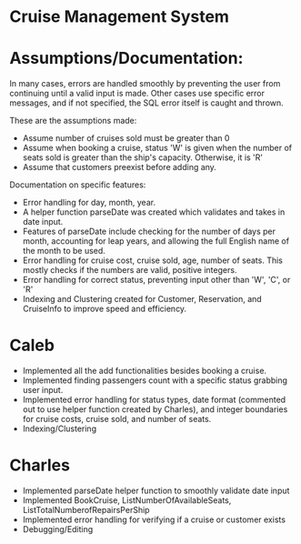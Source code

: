 # Cruise Management System 

# Assumptions/Documentation:
In many cases, errors are handled smoothly by preventing the user from continuing until a valid input is made.
Other cases use specific error messages, and if not specified, the SQL error itself is caught and thrown.

These are the assumptions made:
- Assume number of cruises sold must be greater than 0
- Assume when booking a cruise, status 'W' is given when the number of seats sold is greater than the ship's capacity. Otherwise, it is 'R'
- Assume that customers preexist before adding any.

Documentation on specific features:
- Error handling for day, month, year.
- A helper function parseDate was created which validates and takes in date input.
- Features of parseDate include checking for the number of days per month, accounting for leap years, and allowing the full English name of the month to be used.
- Error handling for cruise cost, cruise sold, age, number of seats. This mostly checks if the numbers are valid, positive integers.
- Error handling for correct status, preventing input other than 'W', 'C', or 'R'
- Indexing and Clustering created for Customer, Reservation, and CruiseInfo to improve speed and efficiency. 


# Caleb 
- Implemented all the add functionalities besides booking a cruise. 
- Implemented finding passengers count with a specific status grabbing user input.
- Implemented error handling for status types, date format (commented out to use helper function created by Charles), and integer boundaries for cruise costs, cruise sold, and number of seats.
- Indexing/Clustering
# Charles 
- Implemented parseDate helper function to smoothly validate date input
- Implemented BookCruise, ListNumberOfAvailableSeats, ListTotalNumberofRepairsPerShip
- Implemented error handling for verifying if a cruise or customer exists
- Debugging/Editing
